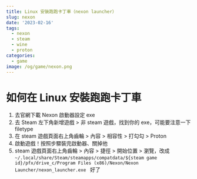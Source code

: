 ```yaml
---
title: Linux 安裝跑跑卡丁車（nexon launcher）
slug: nexon
date: '2023-02-16'
tags:
  - nexon
  - steam
  - wine
  - proton
categories:
  - game
image: /og/game/nexon.png
---
```


# 如何在 Linux 安裝跑跑卡丁車

1. 去官網下載 Nexon 啟動器設定 exe
2. 去 Steam 左下角新增遊戲 > 非 steam 遊戲，找到你的 exe，可能要注意一下 filetype
3. 在 steam 遊戲頁面右上角齒輪 > 內容 > 相容性 > 打勾勾 > Proton
4. 啟動遊戲！按照步驟裝完啟動器、關掉他
5. steam 遊戲頁面右上角齒輪 > 內容 > 捷徑 > 開始位置 > 瀏覽，改成 `~/.local/share/Steam/steamapps/compatdata/${steam game id}/pfx/drive_c/Program Files (x86)/Nexon/Nexon Launcher/nexon_launcher.exe `
   好了
